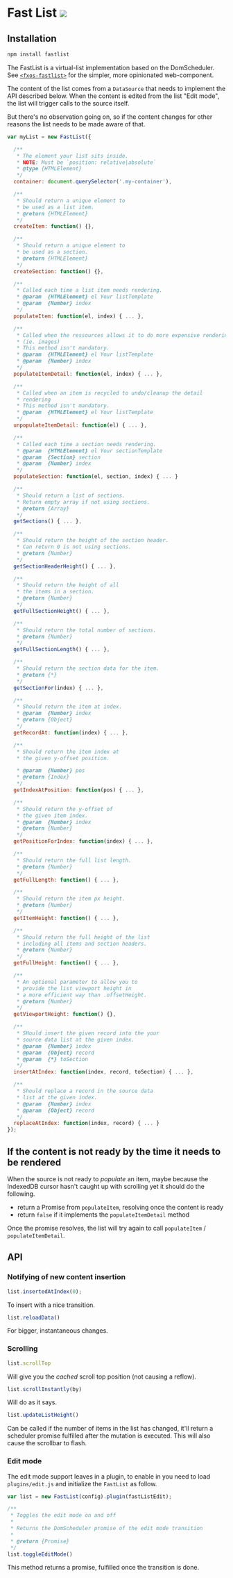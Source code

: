 # Fast List [![](https://travis-ci.org/fxos-components/fastlist.svg)](https://travis-ci.org/fxos-components/fastlist)

## Installation

```bash
npm install fastlist
```

The FastList is a virtual-list implementation based on the DomScheduler. See [`<fxos-fastlist>`](https://github.com/fxos-components/fxos-fastlist) for the simpler, more opinionated web-component.

The content of the list comes from a `DataSource` that needs to implement the API described
below. When the content is edited from the list "Edit mode", the list will trigger calls to the source itself.

But there's no observation going on, so if the content changes for other reasons the list needs to be made aware of that.

```js
var myList = new FastList({

  /**
   * The element your list sits inside.
   * NOTE: Must be `position: relative|absolute`
   * @type {HTMLElement}
   */
  container: document.querySelector('.my-container'),

  /**
   * Should return a unique element to
   * be used as a list item.
   * @return {HTMLElement}
   */
  createItem: function() {},

  /**
   * Should return a unique element to
   * be used as a section.
   * @return {HTMLElement}
   */
  createSection: function() {},

  /**
   * Called each time a list item needs rendering.
   * @param  {HTMLElement} el Your listTemplate
   * @param  {Number} index
   */
  populateItem: function(el, index) { ... },

  /**
   * Called when the ressources allows it to do more expensive rendering
   * (ie. images)
   * This method isn't mandatory.
   * @param  {HTMLElement} el Your listTemplate
   * @param  {Number} index
   */
  populateItemDetail: function(el, index) { ... },

  /**
   * Called when an item is recycled to undo/cleanup the detail
   * rendering
   * This method isn't mandatory.
   * @param  {HTMLElement} el Your listTemplate
   */
  unpopulateItemDetail: function(el) { ... },

  /**
   * Called each time a section needs rendering.
   * @param  {HTMLElement} el Your sectionTemplate
   * @param  {Section} section
   * @param  {Number} index
   */
  populateSection: function(el, section, index) { ... }

  /**
   * Should return a list of sections.
   * Return empty array if not using sections.
   * @return {Array}
   */
  getSections() { ... },

  /**
   * Should return the height of the section header.
   * Can return 0 is not using sections.
   * @return {Number}
   */
  getSectionHeaderHeight() { ... },

  /**
   * Should return the height of all
   * the items in a section.
   * @return {Number}
   */
  getFullSectionHeight() { ... },

  /**
   * Should return the total number of sections.
   * @return {Number}
   */
  getFullSectionLength() { ... },

  /**
   * Should return the section data for the item.
   * @return {*}
   */
  getSectionFor(index) { ... },

  /**
   * Should return the item at index.
   * @param  {Number} index
   * @return {Object}
   */
  getRecordAt: function(index) { ... },

  /**
   * Should return the item index at
   * the given y-offset position.

   * @param  {Number} pos
   * @return {Index}
   */
  getIndexAtPosition: function(pos) { ... },

  /**
   * Should return the y-offset of
   * the given item index.
   * @param  {Number} index
   * @return {Number}
   */
  getPositionForIndex: function(index) { ... },

  /**
   * Should return the full list length.
   * @return {Number}
   */
  getFullLength: function() { ... },

  /**
   * Should return the item px height.
   * @return {Number}
   */
  getItemHeight: function() { ... },

  /**
   * Should return the full height of the list
   * including all items and section headers.
   * @return {Number}
   */
  getFullHeight: function() { ... },

  /**
   * An optional parameter to allow you to
   * provide the list viewport height in
   * a more efficient way than .offsetHeight.
   * @return {Number}
   */
  getViewportHeight: function() {},

  /**
   * SHould insert the given record into the your
   * source data list at the given index.
   * @param  {Number} index
   * @param  {Object} record
   * @param  {*} toSection
   */
  insertAtIndex: function(index, record, toSection) { ... },

  /**
   * Should replace a record in the source data
   * list at the given index.
   * @param  {Number} index
   * @param  {Object} record
   */
  replaceAtIndex: function(index, record) { ... }
});
```

## If the content is not ready by the time it needs to be rendered
When the source is not ready to _populate_ an item, maybe because the
IndexedDB cursor hasn't caught up with scrolling yet it should do the
following.

* return a Promise from `populateItem`, resolving once the content is
  ready
* return `false` if it implements the `populateItemDetail` method

Once the promise resolves, the list will try again to call `populateItem` / `populateItemDetail`.

## API

### Notifying of new content insertion

```js
list.insertedAtIndex(0);
```

To insert with a nice transition.

```js
list.reloadData()
```

For bigger, instantaneous changes.

### Scrolling

```js
list.scrollTop
```

Will give you the *cached* scroll top position (not causing a reflow).

```js
list.scrollInstantly(by)
```

Will do as it says.

```js
list.updateListHeight()
```

Can be called if the number of items in the list has changed, it'll return a scheduler promise fulfilled after the mutation is executed. This will also cause the scrollbar to flash.

### Edit mode
The edit mode support leaves in a plugin, to enable in you need to load
`plugins/edit.js` and initialize the `FastList` as follow.
```js
var list = new FastList(config).plugin(fastListEdit);
```

```js
/**
 * Toggles the edit mode on and off
 *
 * Returns the DomScheduler promise of the edit mode transition
 *
 * @return {Promise}
 */
list.toggleEditMode()
```

This method returns a promise, fulfilled once the transition is done.

